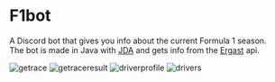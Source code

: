 # F1bot
A Discord bot that gives you info about the current Formula 1 season. </br>
The bot is made in Java with [JDA](https://github.com/DV8FromTheWorld/JDA) and gets info from the [Ergast](https://ergast.com/mrd/) api. </br>

![getrace](https://i.imgur.com/eLIGCvC.png)
![getraceresult](https://i.imgur.com/J3WCFiI.png)
![driverprofile](https://i.imgur.com/EZ66pjv.png)
![drivers](https://i.imgur.com/jlvAdnB.png)
